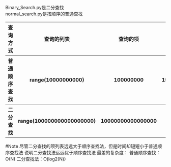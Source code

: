 Binary_Search.py是二分查找  
normal_search.py是按顺序的普通查找  

<table>
  <tr>
    <th>
        查询方式
    </th>
    <th>
        查询的列表
    </th>
    <th>
        查询的项
    </th>
    <th>
        查询的时间
    </th>
  </tr>
  <tr>
     <th>
        普通顺序查找
    </th>
    <th>
        range(10000000000)
    </th>
    <th>
        100000000
    </th>
    <th>
        15.20832085609436
    </th>
  </tr>
   <tr>
     <th>
        二分查找
    </th>
    <th>
        range(100000000000000000)
    </th>
    <th>
        10000000000000000
    </th>
    <th>
        0.0
    </th>
  </tr>
</table>  
#Note 
尽管二分查找的项列表远远大于顺序查找法，但是时间却短短小于普通顺序查找法  
说明二分查找法远远优于顺序查找法  
最差的复杂度：  
普通顺序查找：O(N)  
二分查找法：O(log2(N))